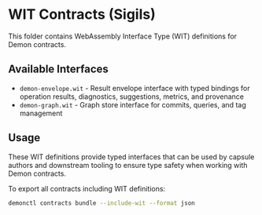 # WIT Contracts (Sigils)

This folder contains WebAssembly Interface Type (WIT) definitions for Demon contracts.

## Available Interfaces

- `demon-envelope.wit` - Result envelope interface with typed bindings for operation results, diagnostics, suggestions, metrics, and provenance
- `demon-graph.wit` - Graph store interface for commits, queries, and tag management

## Usage

These WIT definitions provide typed interfaces that can be used by capsule authors and downstream tooling to ensure type safety when working with Demon contracts.

To export all contracts including WIT definitions:
```bash
demonctl contracts bundle --include-wit --format json
```

